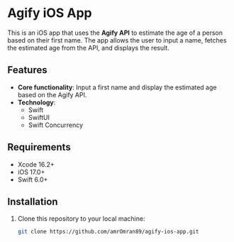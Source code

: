 # Agify iOS App

This is an iOS app that uses the **Agify API** to estimate the age of a person based on their first name. The app allows the user to input a name, fetches the estimated age from the API, and displays the result.

## Features

- **Core functionality**: Input a first name and display the estimated age based on the Agify API.
- **Technology**:
   - Swift
   - SwiftUI
   - Swift Concurrency

## Requirements

- Xcode 16.2+  
- iOS 17.0+  
- Swift 6.0+  

## Installation

1. Clone this repository to your local machine:
   ```bash
   git clone https://github.com/amrOmran89/agify-ios-app.git
